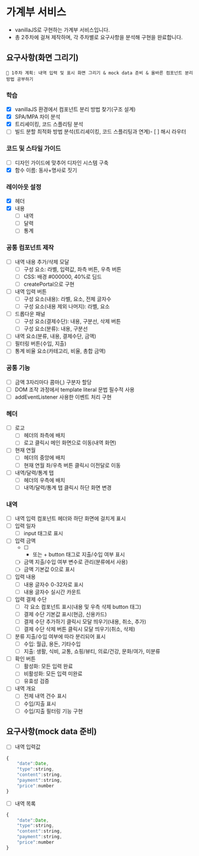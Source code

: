 # 가계부 서비스

- vanillaJS로 구현하는 가계부 서비스입니다.
- 총 2주차에 걸쳐 제작하며, 각 주차별로 요구사항을 분석해 구현을 완료합니다.

## 요구사항(화면 그리기)

```
📌 1주차 계획: 내역 입력 및 표시 화면 그리기 & mock data 준비 & 올바른 컴포넌트 분리 방법 공부하기
```

### 학습

- [x] vanillaJS 환경에서 컴포넌트 분리 방법 찾기(구조 설계)
- [x] SPA/MPA 차이 분석
- [x] 트리셰이킹, 코드 스플리팅 분석
- [ ] 빌드 분할 최적화 방법 분석(트리셰이킹, 코드 스플리팅과 연계)- [ ] 해시 라우터

### 코드 및 스타일 가이드

- [ ] 디자인 가이드에 맞추어 디자인 시스템 구축
- [x] 함수 이름: 동사+명사로 짓기

### 레이아웃 설정

- [x] 헤더
- [x] 내용
  - [ ] 내역
  - [ ] 달력
  - [ ] 통계

### 공통 컴포넌트 제작

- [ ] 내역 내용 추가/삭제 모달
  - [ ] 구성 요소: 라벨, 입력값, 좌측 버튼, 우측 버튼
  - [ ] CSS: 배경 #000000, 40%로 딤드
  - [ ] createPortal으로 구현
- [ ] 내역 입력 버튼
  - [ ] 구성 요소(내용): 라벨, 요소, 전체 글자수
  - [ ] 구성 요소(내용 제외 나머지): 라벨, 요소
- [ ] 드롭다운 패널
  - [ ] 구성 요소(결제수단): 내용, 구분선, 삭제 버튼
  - [ ] 구성 요소(분류): 내용, 구분선
- [ ] 내역 요소(분류, 내용, 결제수단, 금액)
- [ ] 필터링 버튼(수입, 지출)
- [ ] 통계 비율 요소(카테고리, 비율, 총합 금액)

### 공통 기능

- [ ] 금액 3자리마다 콤마(,) 구분자 할당
- [ ] DOM 조작 과정에서 template literal 문법 필수적 사용
- [ ] addEventListener 사용한 이벤트 처리 구현

### 헤더

- [ ] 로고
  - [ ] 헤더의 좌측에 배치
  - [ ] 로고 클릭시 메인 화면으로 이동(내역 화면)
- [ ] 현재 연월
  - [ ] 헤더의 중앙에 배치
  - [ ] 현재 연월 좌/우측 버튼 클릭시 이전달로 이동
- [ ] 내역/달력/통계 탭
  - [ ] 헤더의 우측에 배치
  - [ ] 내역/달력/통계 탭 클릭시 하단 화면 변경

### 내역

- [ ] 내역 입력 컴포넌트 헤더와 하단 화면에 걸치게 표시
- [ ] 입력 일자
  - [ ] input 태그로 표시
- [ ] 입력 금액
  - [ ] - 또는 + button 태그로 지출/수입 여부 표시
  - [ ] 금액 지출/수입 여부 변수로 관리(분류에서 사용)
  - [ ] 금액 기본값 0으로 표시
- [ ] 입력 내용
  - [ ] 내용 글자수 0-32자로 표시
  - [ ] 내용 글자수 실시간 카운트
- [ ] 입력 결제 수단
  - [ ] 각 요소 컴포넌트 표시(내용 및 우측 삭제 button 태그)
  - [ ] 결제 수단 기본값 표시(현금, 신용카드)
  - [ ] 결제 수단 추가하기 클릭시 모달 띄우기(내용, 취소, 추가)
  - [ ] 결제 수단 삭제 버튼 클릭시 모달 띄우기(취소, 삭제)
- [ ] 분류 지출/수입 여부에 따라 분리되어 표시
  - [ ] 수입: 월급, 용돈, 기타수입
  - [ ] 지출: 생활, 식비, 교통, 쇼핑/뷰티, 의료/건강, 문화/여가, 미분류
- [ ] 확인 버튼
  - [ ] 활성화: 모든 입력 완료
  - [ ] 비활성화: 모든 입력 미완료
  - [ ] 유효성 검증
- [ ] 내역 개요
  - [ ] 전체 내역 건수 표시
  - [ ] 수입/지출 표시
  - [ ] 수입/지출 필터링 기능 구현

## 요구사항(mock data 준비)

- [ ] 내역 입력값

```js
{
	"date":Date,
	"type":string,
	"content":string,
	"payment":string,
	"price":number
}
```

- [ ] 내역 목록

```js
{
	"date":Date,
	"type":string,
	"content":string,
	"payment":string,
	"price":number
}
```
